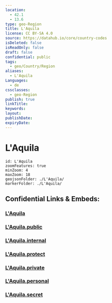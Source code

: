 ```yaml
---
location:
  - 42.1
  - 13.6
type: geo-Region
title: L'Aquila
license: CC BY-SA 4.0
source: https://datahub.io/core/country-codes
isDeleted: false
isReadOnly: false
draft: false
confidential: public
tags:
  - geo/Country/Region
aliases:
  - L'Aquila
Languages:
  - de
cssclasses:
  - geo-Region
publish: true
linkTitle:
keywords:
layout:
publishDate:
expiryDate:
---
```


# L'Aquila

```leaflet
id: L'Aquila
zoomFeatures: true 
minZoom: 4 
maxZoom: 18
geojsonFolder: ./L'Aquila/
markerFolder: ./L'Aquila/
```


## Confidential Links & Embeds: 

### [L'Aquila](/_Standards/Earth/Continent/Europe/Europe~South/Italy/regions~Italy/Abruzzo/L'Aquila.md) 

### [L'Aquila.public](/_public/Earth/Continent/Europe/Europe~South/Italy/regions~Italy/Abruzzo/L'Aquila.public.md) 

### [L'Aquila.internal](/_internal/Earth/Continent/Europe/Europe~South/Italy/regions~Italy/Abruzzo/L'Aquila.internal.md) 

### [L'Aquila.protect](/_protect/Earth/Continent/Europe/Europe~South/Italy/regions~Italy/Abruzzo/L'Aquila.protect.md) 

### [L'Aquila.private](/_private/Earth/Continent/Europe/Europe~South/Italy/regions~Italy/Abruzzo/L'Aquila.private.md) 

### [L'Aquila.personal](/_personal/Earth/Continent/Europe/Europe~South/Italy/regions~Italy/Abruzzo/L'Aquila.personal.md) 

### [L'Aquila.secret](/_secret/Earth/Continent/Europe/Europe~South/Italy/regions~Italy/Abruzzo/L'Aquila.secret.md)

